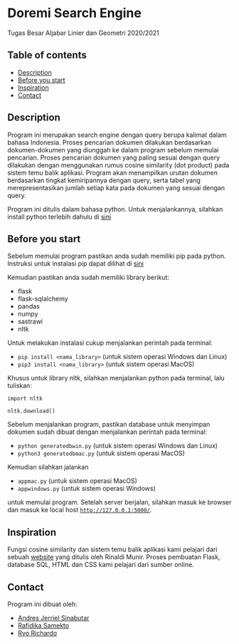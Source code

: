# Doremi Search Engine
Tugas Besar Aljabar Linier dan Geometri 2020/2021

## Table of contents
* [Description](#description)
* [Before you start](#before-you-start)
* [Inspiration](#inspiration)
* [Contact](#contact)

## Description
Program ini merupakan search engine dengan query berupa kalimat dalam bahasa Indonesia. Proses pencarian dokumen dilakukan berdasarkan dokumen-dokumen yang diunggah ke dalam program sebelum memulai pencarian. Proses pencarian dokumen yang paling sesuai dengan query dilakukan dengan menggunakan rumus cosine similarity (dot product) pada sistem temu balik aplikasi. Program akan menampilkan urutan dokumen berdasarkan tingkat kemiripannya dengan query, serta tabel yang merepresentasikan jumlah setiap kata pada dokumen yang sesuai dengan query.

Program ini ditulis dalam bahasa python. Untuk menjalankannya, silahkan install python terlebih dahulu di [sini](https://www.python.org/downloads/)

## Before you start
Sebelum memulai program pastikan anda sudah memiliki pip pada python. Instruksi untuk instalasi pip dapat dilihat di [sini](https://www.geeksforgeeks.org/download-and-install-pip-latest-version/)

Kemudian pastikan anda sudah memiliki library berikut:
* flask
* flask-sqlalchemy
* pandas
* numpy
* sastrawi
* nltk

Untuk melakukan instalasi cukup menjalankan perintah pada terminal:

* `pip install <nama_library>` (untuk sistem operasi Windows dan Linux)
* `pip3 install <nama_library>` (untuk sistem operasi MacOS)

Khusus untuk library nltk, silahkan menjalankan python pada terminal, lalu tuliskan:

`import nltk `

`nltk.download()`

Sebelum menjalankan program, pastikan database untuk menyimpan dokumen sudah dibuat dengan menjalankan perintah pada terminal:
* `python generatedbwin.py` (untuk sistem operasi Windows dan Linux)
* `python3 generatedbmac.py` (untuk sistem operasi MacOS)

Kemudian silahkan jalankan 
* `appmac.py` (untuk sistem operasi MacOS)
* `appwindows.py` (untuk sistem operasi Windows) 

untuk memulai program. Setelah server berjalan, silahkan masuk ke browser dan masuk ke local host [`http://127.0.0.1:5000/`](http://127.0.0.1:5000/).

## Inspiration
Fungsi cosine similarity dan sistem temu balik aplikasi kami pelajari dari sebuah [website](https://informatika.stei.itb.ac.id/~rinaldi.munir/AljabarGeometri/2020-2021/Algeo-12-Aplikasi-dot-product-pada-IR.pdf) yang ditulis oleh Rinaldi Munir. Proses pembuatan Flask, database SQL, HTML dan CSS kami pelajari dari sumber online.

## Contact
Program ini dibuat oleh:
* [Andres Jerriel Sinabutar](https://github.com/andresjerriels)
* [Rafidika Samekto](https://github.com/rafidika)
* [Ryo Richardo](https://github.com/ryorichardo)
